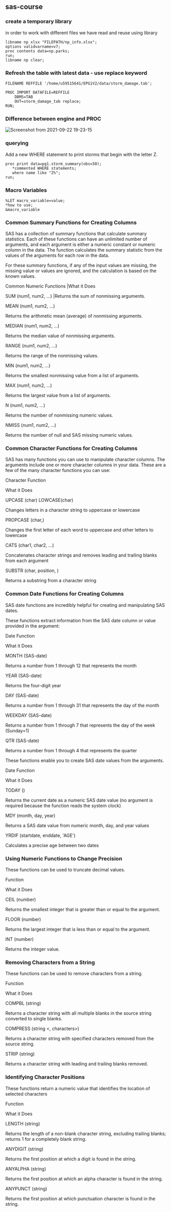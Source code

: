 ## sas-course

### create a temporary library 

in order to work with different files we have read and reuse using library
```SAS
libname np xlsx "FILEPATH/np_info.xlsx";
options validvarname=v7;
proc contents data=np.parks;
run;
libname np clear;
```
### Refresh the table with latest data - use replace keyword
```SAS
FILENAME REFFILE '/home/u59515641/EPG1V2/data/storm_damage.tab';

PROC IMPORT DATAFILE=REFFILE
	DBMS=TAB
	OUT=storm_damage_tab replace;
RUN;
```
### Difference between engine and PROC 
![Screenshot from 2021-09-22 19-23-15](https://user-images.githubusercontent.com/33058608/134356915-ff9c89c7-3982-4ae7-83e2-7d2fbb036c05.png)

### querying 
Add a new WHERE statement to print storms that begin with the letter Z. 

```SAS
proc print data=pg1.storm_summary(obs=50);
   *commented WHERE statements;
   where name like "Z%";
run;
```
### Macro Variables 

```SAS
%LET macro_variable=value;
*how to use;
&macro_variable
```

### Common Summary Functions for Creating Columns
SAS has a collection of summary functions that calculate summary statistics. Each of these functions can have an unlimited number of arguments, and each argument is either a numeric constant or numeric column in the data. The function calculates the summary statistic from the values of the arguments for each row in the data.  

For these summary functions, if any of the input values are missing, the missing value or values are ignored, and the calculation is based on the known values.

Common Numeric Functions |What it Does

SUM (num1, num2, ...)    |Returns the sum of nonmissing arguments.

MEAN (num1, num2, ...)

Returns the arithmetic mean (average) of nonmissing arguments.

MEDIAN (num1, num2, ...)

Returns the median value of nonmissing arguments.

RANGE (num1, num2, ...)

Returns the range of the nonmissing values.

MIN (num1, num2, ...)

Returns the smallest nonmissing value from a list of arguments.

MAX (num1, num2, ...)

Returns the largest value from a list of arguments.

N (num1, num2, ...)

Returns the number of nonmissing numeric values.

NMISS (num1, num2, ...)

Returns the number of null and SAS missing numeric values. 


### Common Character Functions for Creating Columns
SAS has many functions you can use to manipulate character columns. The arguments include one or more character columns in your data. These are a few of the many character functions you can use: 

Character Function

What it Does

UPCASE (char)  LOWCASE(char) 

Changes letters in a character string to uppercase or lowercase

PROPCASE (char,<delimiters>) 

Changes the first letter of each word to uppercase and other letters to lowercase

CATS (char1, char2, ...)

Concatenates character strings and removes leading and trailing blanks from each argument

SUBSTR (char, position, <length>)

Returns a substring from a character string

	
### Common Date Functions for Creating Columns
SAS date functions are incredibly helpful for creating and manipulating SAS dates.  

These functions extract information from the SAS date column or value provided in the argument:

Date Function

What it Does

MONTH (SAS-date)

 Returns a number from 1 through 12 that represents the month

YEAR (SAS-date)

 Returns the four-digit year

DAY (SAS-date)

 Returns a number from 1 through 31 that represents the day of the month

WEEKDAY (SAS-date)

 Returns a number from 1 through 7 that represents the day of the week (Sunday=1)

QTR (SAS-date)

 Returns a number from 1 through 4 that represents the quarter

These functions enable you to create SAS date values from the arguments.

 

Date Function

What it Does

TODAY () 

Returns the current date as a numeric SAS date value (no argument is required because the function reads the system clock)

MDY (month, day, year)

 Returns a SAS date value from numeric month, day, and year values

YRDIF (startdate, enddate, 'AGE')

 Calculates a precise age between two dates


### Using Numeric Functions to Change Precision
These functions can be used to truncate decimal values.

Function

What it Does

CEIL (number)

Returns the smallest integer that is greater than or equal to the argument.

FLOOR (number)

Returns the largest integer that is less than or equal to the argument.

INT (number)

Returns the integer value.

	
### Removing Characters from a String
These functions can be used to remove characters from a string.

Function

What it Does

COMPBL (string)

Returns a character string with all multiple blanks in the source string converted to single blanks.

COMPRESS (string <, characters>)

 Returns a character string with specified characters removed from the source string.

STRIP (string)

Returns a character string with leading and trailing blanks removed.
	
	
### Identifying Character Positions
These functions return a numeric value that identifies the location of selected characters

Function

What it Does

LENGTH (string)

Returns the length of a non-blank character string, excluding trailing blanks; returns 1 for a completely blank string.

ANYDIGIT (string)

Returns the first position at which a digit is found in the string.

ANYALPHA (string)

Returns the first position at which an alpha character is found in the string.

ANYPUNCT (string)

Returns the first position at which punctuation character is found in the string.

